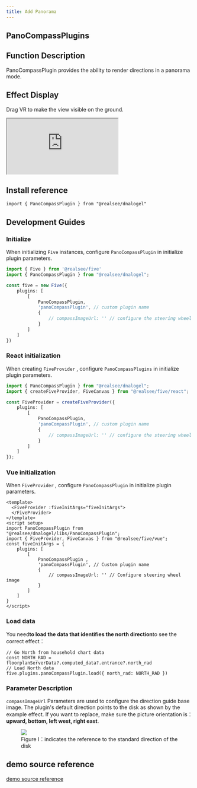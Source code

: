 ```yaml
---
title: Add Panorama
---
```


## **PanoCompassPlugins**

## Function Description

PanoCompassPlugin provides the ability to render directions in a panorama mode.

## Effect Display

Drag VR to make the view visible on the ground.

<div className="docs-vr-normal">
  <iframe className="docs-vr-iframe" src="https://realsee-developer.github.io/dnalogel/src/PanoCompassPlugin/index.html"></iframe>
</div>

## Install reference

```tsx
import { PanoCompassPlugin } from "@realsee/dnalogel"
```

## Development Guides

### Initialize

When initializing `Five` instances, configure `PanoCompassPlugin` in initialize plugin parameters.

```ts
import { Five } from '@realsee/five'
import { PanoCompassPlugin } from "@realsee/dnalogel";

const five = new Five({
    plugins: [
        [
            PanoCompassPlugin,
            'panoCompassPlugin', // custom plugin name
            { 
                // compassImageUrl: '' // configure the steering wheel image
            }
        ]
    ]
})
```

### React initialization

When creating `FiveProvider` , configure `PanoCompassPlugins` in initialize plugin parameters.

```ts
import { PanoCompassPlugin } from "@realsee/dnalogel";
import { createFiveProvider, FiveCanvas } from "@realsee/five/react";

const FiveProvider = createFiveProvider({
    plugins: [
        [
            PanoCompassPlugin,
            'panoCompassPlugin', // custom plugin name
            { 
                // compassImageUrl: '' // configure the steering wheel image
            }
        ]
    ]
});
```

### Vue initialization

When `FiveProvider` , configure `PanoCompassPlugin` in initialize plugin parameters.

```vue
<template>
  <FiveProvider :fiveInitArgs="fiveInitArgs">
  </FiveProvider>
</template>
<script setup>
import PanoCompassPlugin from "@realsee/dnalogel/libs/PanoCompassPlugin";
import { FiveProvider, FiveCanvas } from "@realsee/five/vue";
const fiveInitArgs = {
    plugins: [
        [
            PanoCompassPlugin ,
            'panoCompassPlugin', // Custom plugin name
            {
                // compassImageUrl: '' // Configure steering wheel image
            }
        ]
    ]
}
</script>
```

### Load data

You need**to load the data that identifies the north direction**to see the correct effect：

```tsx
// Go North from household chart data
const NORTH_RAD = floorplanServerData?.computed_data?.entrance?.north_rad
// Load North data
five.plugins.panoCompassPlugin.load({ north_rad: NORTH_RAD })
```

### Parameter Description

`compassImageUrl` Parameters are used to configure the direction guide base image. The plugin's default direction points to the disk as shown by the example effect. If you want to replace, make sure the picture orientation is：**upward, bottom, left west, right east**.

<figure>
  <div style={{display: 'flex',     background: 'white',
    justifyContent: 'center',
    alignItems: 'center',}}>
    <div style={{flex:1}}><img style={{width:'100%'}} src="//vrlab-public.ljcdn.com/common/file/web/9a1efcbb-0fe1-4cbe-904c-f3be5eefdd4a.jpg
" /></div>
  </div>
  <figcaption>Figure I：indicates the reference to the standard direction of the disk</figcaption>
</figure>

## demo source reference

[demo source reference](https://github.com/realsee-developer/dnalogel/tree/main/examples/src)
